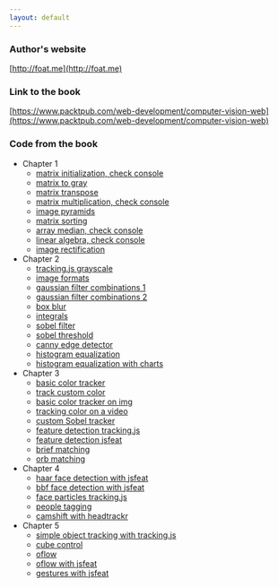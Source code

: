 ```yaml
---
layout: default
---
```


### Author's website
[http://foat.me](http://foat.me)

### Link to the book
[https://www.packtpub.com/web-development/computer-vision-web](https://www.packtpub.com/web-development/computer-vision-web)

### Code from the book

* Chapter 1
  - [matrix initialization, check console](chapter1/1_init.html)
  - [matrix to gray](chapter1/2_imgloadgray.html)
  - [matrix transpose](chapter1/3_transpose.html)
  - [matrix multiplication, check console](chapter1/4_multiply.html)
  - [image pyramids](chapter1/5_pyramids.html)
  - [matrix sorting](chapter1/6_sorting.html)
  - [array median, check console](chapter1/7_median.html)
  - [linear algebra, check console](chapter1/8_linearsystem.html)
  - [image rectification](chapter1/9_perspective.html)
* Chapter 2
  - [tracking.js grayscale](chapter2/1_trakinggrayscale.html)
  - [image formats](chapter2/2_imageformats.html)
  - [gaussian filter combinations 1](chapter2/3_gaussianseparate.html)
  - [gaussian filter combinations 2](chapter2/4_gaussian.html)
  - [box blur](chapter2/5_boxblur.html)
  - [integrals](chapter2/6_integral.html)
  - [sobel filter](chapter2/7_sobel.html)
  - [sobel threshold](chapter2/8_sobelthreshold.html)
  - [canny edge detector](chapter2/9_canny.html)
  - [histogram equalization](chapter2/10_equalization.html)
  - [histogram equalization with charts](chapter2/11_histogram.html)
* Chapter 3
  - [basic color tracker](chapter3/1_colortracker.html)
  - [track custom color](chapter3/2_customcolor.html)
  - [basic color tracker on img](chapter3/3_imgtracker.html)
  - [tracking color on a video](chapter3/4_videotracker.html)
  - [custom Sobel tracker](chapter3/5_customsobel.html)
  - [feature detection tracking.js](chapter3/6_fasttracking.html)
  - [feature detection jsfeat](chapter3/7_fastjsfeat.html)
  - [brief matching](chapter3/8_brief.html)
  - [orb matching](chapter3/9_orb.html)
* Chapter 4
  - [haar face detection with jsfeat](chapter4/1_haarjsfeat.html)
  - [bbf face detection with jsfeat](chapter4/2_bbfjsfeat.html)
  - [face particles tracking.js](chapter4/3_facetracking.html)
  - [people tagging](chapter4/4_tagging.html)
  - [camshift with headtrackr](chapter4/5_camshift.html)
* Chapter 5
  - [simple object tracking with tracking.js](chapter5/1_objecttrackingjs.html)
  - [cube control](chapter5/2_headcontrol.html)
  - [oflow](chapter5/3_oflow.html)
  - [oflow with jsfeat](chapter5/4_flowjsfeat.html)
  - [gestures with jsfeat](chapter5/5_gesturesjsfeat.html)
